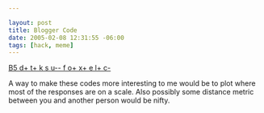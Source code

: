 ```yaml
--- 

layout: post
title: Blogger Code
date: 2005-02-08 12:31:55 -06:00
tags: [hack, meme]
---
```

<a href="http://www.leatheregg.com/bloggercode/">B5 d+ t+ k s u-- f o+ x+ e l+ c-</a>

A way to make these codes more interesting to me would be to plot where most of the responses are on a scale.  Also possibly some distance metric between you and another person would be nifty.
